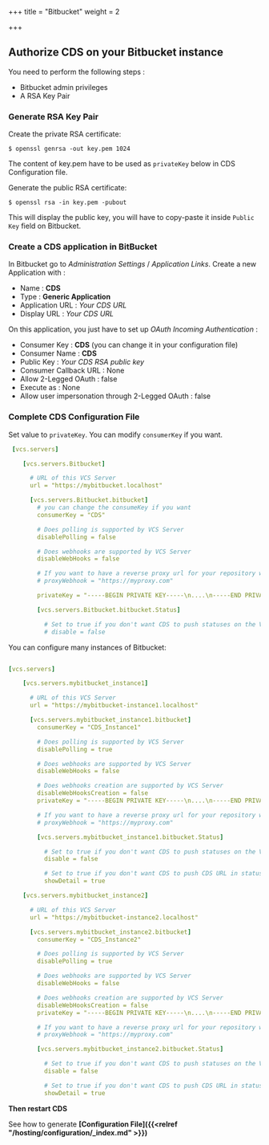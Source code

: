 +++
title = "Bitbucket"
weight = 2

+++

## Authorize CDS on your Bitbucket instance
You need to perform the following steps :

 - Bitbucket admin privileges
 - A RSA Key Pair

### Generate RSA Key Pair

Create the private RSA certificate:

```
$ openssl genrsa -out key.pem 1024
```

The content of key.pem have to be used as `privateKey` below in CDS Configuration file.

Generate the public RSA certificate:

```
$ openssl rsa -in key.pem -pubout
```

This will display the public key, you will have to copy-paste it inside `Public Key` field on Bitbucket.


### Create a CDS application in BitBucket
In Bitbucket go to *Administration Settings* / *Application Links*. Create a new Application with :

 - Name : **CDS**
 - Type : **Generic Application**
 - Application URL : *Your CDS URL*
 - Display URL : *Your CDS URL*

On this application, you just have to set up *OAuth Incoming Authentication* :

 - Consumer Key : **CDS** (you can change it in your configuration file)
 - Consumer Name : **CDS**
 - Public Key : *Your CDS RSA public key*
 - Consumer Callback URL : None
 - Allow 2-Legged OAuth : false
 - Execute as : None
 - Allow user impersonation through 2-Legged OAuth : false

### Complete CDS Configuration File

Set value to `privateKey`. You can modify `consumerKey` if you want.

```yaml
 [vcs.servers]

    [vcs.servers.Bitbucket]

      # URL of this VCS Server
      url = "https://mybitbucket.localhost"

      [vcs.servers.Bitbucket.bitbucket]
        # you can change the consumeKey if you want
        consumerKey = "CDS"

        # Does polling is supported by VCS Server
        disablePolling = false

        # Does webhooks are supported by VCS Server
        disableWebHooks = false

        # If you want to have a reverse proxy url for your repository webhook, for example if you put https://myproxy.com it will generate a webhook URL like this https://myproxy.com/UUID_OF_YOUR_WEBHOOK
        # proxyWebhook = "https://myproxy.com"

        privateKey = "-----BEGIN PRIVATE KEY-----\n....\n-----END PRIVATE KEY-----"

        [vcs.servers.Bitbucket.bitbucket.Status]

          # Set to true if you don't want CDS to push statuses on the VCS server
          # disable = false
```

You can configure many instances of Bitbucket:


```yaml

[vcs.servers]

    [vcs.servers.mybitbucket_instance1]

      # URL of this VCS Server
      url = "https://mybitbucket-instance1.localhost"

      [vcs.servers.mybitbucket_instance1.bitbucket]
        consumerKey = "CDS_Instance1"

        # Does polling is supported by VCS Server
        disablePolling = true

        # Does webhooks are supported by VCS Server
        disableWebHooks = false

        # Does webhooks creation are supported by VCS Server
        disableWebHooksCreation = false
        privateKey = "-----BEGIN PRIVATE KEY-----\n....\n-----END PRIVATE KEY-----"

        # If you want to have a reverse proxy url for your repository webhook, for example if you put https://myproxy.com it will generate a webhook URL like this https://myproxy.com/UUID_OF_YOUR_WEBHOOK
        # proxyWebhook = "https://myproxy.com"

        [vcs.servers.mybitbucket_instance1.bitbucket.Status]

          # Set to true if you don't want CDS to push statuses on the VCS server
          disable = false

          # Set to true if you don't want CDS to push CDS URL in statuses on the VCS server
          showDetail = true

    [vcs.servers.mybitbucket_instance2]

      # URL of this VCS Server
      url = "https://mybitbucket-instance2.localhost"

      [vcs.servers.mybitbucket_instance2.bitbucket]
        consumerKey = "CDS_Instance2"

        # Does polling is supported by VCS Server
        disablePolling = true

        # Does webhooks are supported by VCS Server
        disableWebHooks = false

        # Does webhooks creation are supported by VCS Server
        disableWebHooksCreation = false
        privateKey = "-----BEGIN PRIVATE KEY-----\n....\n-----END PRIVATE KEY-----"

        # If you want to have a reverse proxy url for your repository webhook, for example if you put https://myproxy.com it will generate a webhook URL like this https://myproxy.com/UUID_OF_YOUR_WEBHOOK
        # proxyWebhook = "https://myproxy.com"

        [vcs.servers.mybitbucket_instance2.bitbucket.Status]

          # Set to true if you don't want CDS to push statuses on the VCS server
          disable = false

          # Set to true if you don't want CDS to push CDS URL in statuses on the VCS server
          showDetail = true

```

**Then restart CDS**

See how to generate **[Configuration File]({{<relref "/hosting/configuration/_index.md" >}})**
